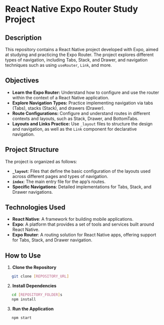 # React Native Expo Router Study Project

## Description

This repository contains a React Native project developed with Expo, aimed at studying and practicing the Expo Router. The project explores different types of navigation, including Tabs, Stack, and Drawer, and navigation techniques such as using `useRouter`, `Link`, and more.

## Objectives

- **Learn the Expo Router:** Understand how to configure and use the router within the context of a React Native application.
- **Explore Navigation Types:** Practice implementing navigation via tabs (Tabs), stacks (Stack), and drawers (Drawer).
- **Route Configurations:** Configure and understand routes in different contexts and layouts, such as Stack, Drawer, and BottomTabs.
- **Layouts and Links Practice:** Use `_layout` files to structure the design and navigation, as well as the `Link` component for declarative navigation.

## Project Structure

The project is organized as follows:

- **`_layout`**: Files that define the basic configuration of the layouts used across different pages and types of navigation.
- **`index`**: The main entry file for the app’s routes.
- **Specific Navigations**: Detailed implementations for Tabs, Stack, and Drawer navigations.

## Technologies Used

- **React Native**: A framework for building mobile applications.
- **Expo**: A platform that provides a set of tools and services built around React Native.
- **Expo Router**: A routing solution for React Native apps, offering support for Tabs, Stack, and Drawer navigation.

## How to Use

1. **Clone the Repository**

```bash
   git clone [REPOSITORY_URL]
```

2. **Install Dependencies**

```bash
   cd [REPOSITORY_FOLDER]s
   npm install
```

3. **Run the Application**

```bash
   npm start
```
